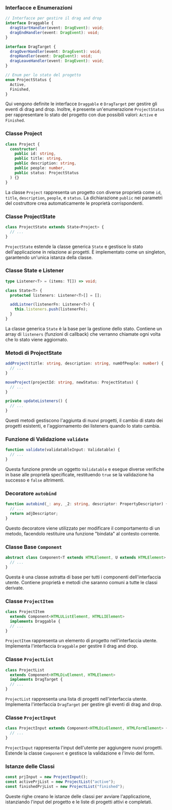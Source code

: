 ### Interfacce e Enumerazioni

```typescript
// Interfacce per gestire il drag and drop
interface Draggable {
  dragStartHandler(event: DragEvent): void;
  dragEndHandler(event: DragEvent): void;
}

interface DragTarget {
  dragOverHandler(event: DragEvent): void;
  dropHandler(event: DragEvent): void;
  dragLeaveHandler(event: DragEvent): void;
}

// Enum per lo stato del progetto
enum ProjectStatus {
  Active,
  Finished,
}
```

Qui vengono definite le interfacce `Draggable` e `DragTarget` per gestire gli eventi di drag and drop. Inoltre, è presente un'enumerazione `ProjectStatus` per rappresentare lo stato del progetto con due possibili valori: `Active` e `Finished`.

### Classe Project

```typescript
class Project {
  constructor(
    public id: string,
    public title: string,
    public description: string,
    public people: number,
    public status: ProjectStatus
  ) {}
}
```

La classe `Project` rappresenta un progetto con diverse proprietà come `id`, `title`, `description`, `people`, e `status`. La dichiarazione `public` nei parametri del costruttore crea automaticamente le proprietà corrispondenti.

### Classe ProjectState

```typescript
class ProjectState extends State<Project> {
  // ...
}
```

`ProjectState` estende la classe generica `State` e gestisce lo stato dell'applicazione in relazione ai progetti. È implementato come un singleton, garantendo un'unica istanza della classe.

### Classe State e Listener

```typescript
type Listener<T> = (items: T[]) => void;

class State<T> {
  protected listeners: Listener<T>[] = [];

  addListner(listenerFn: Listener<T>) {
    this.listeners.push(listenerFn);
  }
}
```

La classe generica `State` è la base per la gestione dello stato. Contiene un array di `listeners` (funzioni di callback) che verranno chiamate ogni volta che lo stato viene aggiornato.

### Metodi di ProjectState

```typescript
addProject(title: string, description: string, numOfPeople: number) {
  // ...
}

moveProject(projectId: string, newStatus: ProjectStatus) {
  // ...
}

private updateListeners() {
  // ...
}
```

Questi metodi gestiscono l'aggiunta di nuovi progetti, il cambio di stato dei progetti esistenti, e l'aggiornamento dei listeners quando lo stato cambia.

### Funzione di Validazione `validate`

```typescript
function validate(validatableInput: Validatable) {
  // ...
}
```

Questa funzione prende un oggetto `Validatable` e esegue diverse verifiche in base alle proprietà specificate, restituendo `true` se la validazione ha successo e `false` altrimenti.

### Decoratore `autobind`

```typescript
function autobind(_: any, _2: string, descriptor: PropertyDescriptor) {
  // ...
  return adjDescriptor;
}
```

Questo decoratore viene utilizzato per modificare il comportamento di un metodo, facendolo restituire una funzione "bindata" al contesto corrente.

### Classe Base `Component`

```typescript
abstract class Component<T extends HTMLElement, U extends HTMLElement> {
  // ...
}
```

Questa è una classe astratta di base per tutti i componenti dell'interfaccia utente. Contiene proprietà e metodi che saranno comuni a tutte le classi derivate.

### Classe `ProjectItem`

```typescript
class ProjectItem
  extends Component<HTMLUListElement, HTMLLIElement>
  implements Draggable {
  // ...
}
```

`ProjectItem` rappresenta un elemento di progetto nell'interfaccia utente. Implementa l'interfaccia `Draggable` per gestire il drag and drop.

### Classe `ProjectList`

```typescript
class ProjectList
  extends Component<HTMLDivElement, HTMLElement>
  implements DragTarget {
  // ...
}
```

`ProjectList` rappresenta una lista di progetti nell'interfaccia utente. Implementa l'interfaccia `DragTarget` per gestire gli eventi di drag and drop.

### Classe `ProjectInput`

```typescript
class ProjectInput extends Component<HTMLDivElement, HTMLFormElement> {
  // ...
}
```

`ProjectInput` rappresenta l'input dell'utente per aggiungere nuovi progetti. Estende la classe `Component` e gestisce la validazione e l'invio del form.

### Istanze delle Classi

```typescript
const prjInput = new ProjectInput();
const activePrjList = new ProjectList("active");
const finishedPrjList = new ProjectList("finished");
```

Queste righe creano le istanze delle classi per avviare l'applicazione, istanziando l'input del progetto e le liste di progetti attivi e completati.
